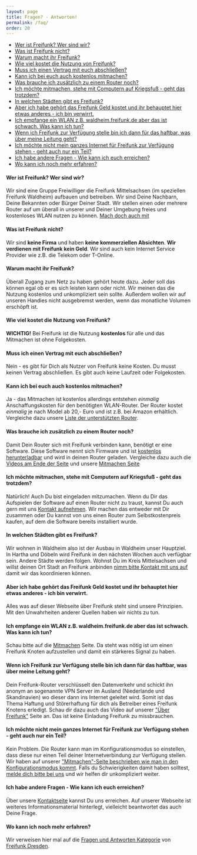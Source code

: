 ```yaml
---
layout: page
title: Fragen? - Antworten!
permalink: /faq/
order: 20
---
```


- [Wer ist Freifunk? Wer sind wir?](#wer-ist-freifunk-wer-sind-wir)
- [Was ist Freifunk nicht?](#was-ist-freifunk-nicht)
- [Warum macht ihr Freifunk?](#warum-macht-ihr-freifunk)
- [Wie viel kostet die Nutzung von Freifunk?](#wie-viel-kostet-die-nutzung-von-freifunk)
- [Muss ich einen Vertrag mit euch abschließen?](#muss-ich-einen-vertrag-mit-euch-abschlieen)
- [Kann ich bei euch auch kostenlos mitmachen?](#kann-ich-bei-euch-auch-kostenlos-mitmachen)
- [Was brauche ich zusätzlich zu einem Router noch?](#was-brauche-ich-zustzlich-zu-einem-router-noch)
- [Ich möchte mitmachen, stehe mit Computern auf Kriegsfuß - geht das trotzdem?](#ich-mchte-mitmachen-stehe-mit-computern-auf-kriegsfu---geht-das-trotzdem)
- [In welchen Städten gibt es Freifunk?](#in-welchen-stdten-gibt-es-freifunk)
- [Aber ich habe gehört das Freifunk Geld kostet und ihr behauptet hier etwas anderes - ich bin verwirrt.](#aber-ich-habe-gehrt-das-freifunk-geld-kostet-und-ihr-behauptet-hier-etwas-anderes---ich-bin-verwirrt)
- [Ich empfange ein WLAN z.B. waldheim.freifunk.de aber das ist schwach. Was kann ich tun?](#ich-empfange-ein-wlan-zb-waldheimfreifunkde-aber-das-ist-schwach-was-kann-ich-tun)
- [Wenn ich Freifunk zur Verfügung stelle bin ich dann für das haftbar, was über meine Leitung geht?](#wenn-ich-freifunk-zur-verfgung-stelle-bin-ich-dann-fr-das-haftbar-was-ber-meine-leitung-geht)
- [Ich möchte nicht mein ganzes Internet für Freifunk zur Verfügung stehen - geht auch nur ein Teil?](#ich-mchte-nicht-mein-ganzes-internet-fr-freifunk-zur-verfgung-stehen---geht-auch-nur-ein-teil)
- [Ich habe andere Fragen - Wie kann ich euch erreichen?](#ich-habe-andere-fragen---wie-kann-ich-euch-erreichen)
- [Wo kann ich noch mehr erfahren?](#wo-kann-ich-noch-mehr-erfahren)

#### Wer ist Freifunk? Wer sind wir?
Wir sind eine Gruppe Freiwilliger die Freifunk Mittelsachsen (im speziellen Freifunk Waldheim)
aufbauen und betreiben.
Wir sind Deine Nachbarn, Deine Bekannten oder Bürger Deiner Stadt. Wir stellen einen oder mehrere Router auf
um überall in unserer und Deiner Umgebung freies und kostenloses WLAN nutzen zu können.
[Mach doch auch mit](/mitmachen)

#### Was ist Freifunk nicht?
Wir sind **keine Firma** und haben **keine kommerziellen Absichten**.
**Wir verdienen mit Freifunk kein Geld**. Wir sind auch kein Internet Service Provider wie z.B. die Telekom oder T-Online.

#### Warum macht ihr Freifunk?
Überall Zugang zum Netz zu haben gehört heute dazu. Jeder soll das können egal ob er es sich leisten kann oder nicht.
Wir meinen das die Nutzung kostenlos und unkompliziert sein sollte. Außerdem wollen wir auf unseren Handies nicht
ausgebremst werden, wenn das monatliche Volumen erschöpft ist.

#### Wie viel kostet die Nutzung von Freifunk?
**WICHTIG!** Bei Freifunk ist die Nutzung **kostenlos** für alle und das Mitmachen ist ohne Folgekosten.

#### Muss ich einen Vertrag mit euch abschließen?
Nein - es gibt für Dich als Nutzer von Freifunk keine Kosten. Du musst keinen Vertrag abschließen.
Es gibt auch keine Laufzeit oder Folgekosten.

#### Kann ich bei euch auch kostenlos mitmachen?
Ja - das Mitmachen ist kostenlos allerdings entstehen *einmalig* Anschaffungskosten für den benötigten WLAN-Router.
Der Router kostet *einmalig* je nach Model ab 20,- Euro und ist z.B. bei Amazon erhältlich. Vergleiche dazu
unsere [Liste der unterstützten Router](/mitmachen).

#### Was brauche ich zusätzlich zu einem Router noch?
Damit Dein Router sich mit Freifunk verbinden kann, benötigt er eine Software.
Diese Software nennt sich Firmware und ist [kostenlos herunterladbar](http://firmware.freifunk-waldheim.de) und
wird in deinen Router geladen.
Vergleiche dazu auch die [Videos am Ende der Seite](#videos) und unsere [Mitmachen Seite](/mitmachen)

#### Ich möchte mitmachen, stehe mit Computern auf Kriegsfuß - geht das trotzdem?
Natürlich! Auch Du bist eingeladen mitzumachen. Wenn du Dir das Aufspielen der Software auf einen Router nicht zu traust, kannst Du auch gern mit uns [Kontakt aufnehmen](/kontakt).
Wir machen das entweder mit Dir zusammen oder Du kannst von uns einen Router zum Selbstkostenpreis kaufen, auf dem die Software bereits installiert wurde.

#### In welchen Städten gibt es Freifunk?
Wir wohnen in Waldheim also ist der Ausbau in Waldheim unser Hauptziel. In Hartha und Döbeln wird Freifunk in den
nächsten Wochen auch verfügbar sein. Andere Städte werden folgen. Wohnst Du im Kreis Mittelsachsen und willst deinen Ort
Stadt an Freifunk anbinden [nimm bitte Kontakt mit uns auf](/kontakt) damit wir das koordinieren können.

#### Aber ich habe gehört das Freifunk Geld kostet und ihr behauptet hier etwas anderes - ich bin verwirrt.
Alles was auf dieser Webseite über Freifunk steht sind unsere Prinzipien. Mit den Unwahrheiten anderer Quellen haben wir nichts zu tun.

#### Ich empfange ein WLAN z.B. waldheim.freifunk.de aber das ist schwach. Was kann ich tun?
Schau bitte auf die [Mitmachen](/mitmachen/) Seite. Da steht was nötig ist um einen Freifunk Knoten aufzustellen
und damit ein stärkeres Signal zu haben.

#### Wenn ich Freifunk zur Verfügung stelle bin ich dann für das haftbar, was über meine Leitung geht?
Dein Freifunk-Router verschlüsselt den Datenverkehr und schickt ihn anonym an sogenannte VPN Server im Ausland (Niederlande und Skandinavien) wo dieser dann ins Internet geleitet wird. Somit ist das Thema Haftung und Störerhaftung
für dich als Betreiber eines Freifunk Knotens erledigt. Schau dir dazu auch das Video auf unserer ["Über Freifunk"](/about) Seite an.
Das ist keine Einladung Freifunk zu missbrauchen.

#### Ich möchte nicht mein ganzes Internet für Freifunk zur Verfügung stehen - geht auch nur ein Teil?
Kein Problem. Die Router kann man im Konfigurationsmodus so einstellen, dass diese nur einen Teil deiner Internetverbindung zur Verfügung stellen. Wir haben auf unserer ["Mitmachen"-Seite beschrieben wie man in den Konfigurationsmodus kommt](/mitmachen#wie-komme-ich-in-den-konfigurationsmodus). Falls du Schwierigkeiten damit haben
solltest, [melde dich bitte bei uns](/kontakt) und wir helfen dir unkompliziert weiter.

#### Ich habe andere Fragen - Wie kann ich euch erreichen?
Über unsere [Kontaktseite](/kontakt) kannst Du uns erreichen.
Auf unserer Webseite ist weiteres Informationsmaterial hinterlegt, vielleicht beantwortet das auch Deine Frage.


#### Wo kann ich noch mehr erfahren?
Wir verweisen hier mal auf die [Fragen und Antworten Kategorie](http://wiki.freifunk-dresden.de/index.php/Hauptseite#Dokumentation_.2F_FAQ) von [Freifunk Dresden](http://www.freifunk-dresden.de).
